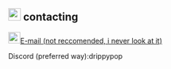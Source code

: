 <a href="https://drippypop.github.io"><img src="https://drippypop.github.io/assets/homebutton.gif" width="25" height="25"></a> contacting
--------------
<img src="https://drippypop.github.io/assets/mailico.gif" width="24" height="23">[E-mail (not reccomended, i never look at it)](mailto:drippy@drippypop.rocks)

Discord (preferred way):drippypop
